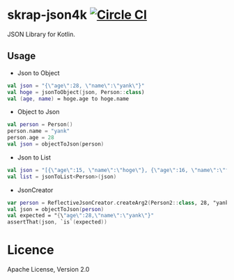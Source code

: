 # skrap-json4k [![Circle CI](https://circleci.com/gh/yyYank/Kebab/tree/master.svg?style=shield)](https://circleci.com/gh/skrap-json4k/skrap-json4k/tree/master) 

JSON Library for Kotlin.


## Usage

* Json to Object
```Kotlin
val json = "{\"age\":28, \"name\":\"yank\"}"
val hoge = jsonToObject(json, Person::class)
val (age, name) = hoge.age to hoge.name
```


* Object to Json
```Kotlin 
val person = Person()
person.name = "yank"
person.age = 28
val json = objectToJson(person)
```

* Json to List
```Kotlin 
val json = "[{\"age\":15, \"name\":\"hoge\"}, {\"age\":16, \"name\":\"fuga\"}]";
val list = jsonToList<Person>(json)
```
* JsonCreator
```Kotlin
var person = ReflectiveJsonCreator.createArg2(Person2::class, 28, "yank")
val json = objectToJson(person)
val expected = "{\"age\":28,\"name\":\"yank\"}"
assertThat(json, `is`(expected))
```

# Licence

Apache License, Version 2.0
